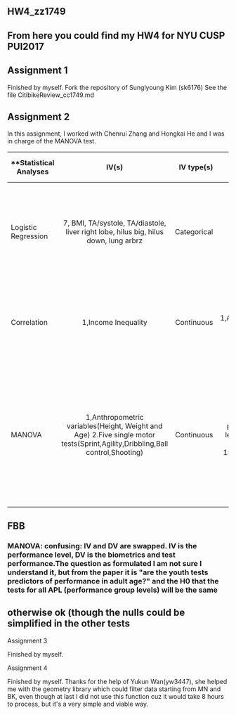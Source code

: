 ## HW4_zz1749
## From here you could find my HW4 for NYU CUSP PUI2017 

## Assignment 1

Finished by myself. 
Fork the repository of Sunglyoung Kim (sk6176)
See the file CitibikeReview_cc1749.md

## Assignment 2

In this assignment, I worked with Chenrui Zhang and Hongkai He and I was in charge of the MANOVA test.

| **Statistical Analyses | IV(s) | IV type(s)  |DV(s)  | DV type(s) | Control Var  | Control Var type | Question to be answered | _H0_ | alpha | link to paper ** |
| ------ |:--------:| -----:| ------:| ------:| ------:| ------:| ------:| ------:| ------:| ------:|
| Logistic Regression | 7, BMI, TA/systole, TA/diastole, liver right lobe, hilus big, hilus down, lung arbrz | Categorical | 1,diagnosed as obisity or no | Categorical | 0 | NA | Diagnosing whether a subject is obese according to his/her performance in terms of given medical parameters | Logit p(healthy 0, obese 1) != a*BMI + b*TA systole + c*TA diastole + d*liver right lobe + e*hilus down + f*hilus big g*lung arbrz| 0.05 | [The Classification of Obesity Disease in Logistic Regression and Neural Network Methods](https://link.springer.com/article/10.1007%2Fs10916-008-9165-5#Sec6) | | 
| Correlation	| 1,Income Inequality | Continuous | 1,Antimicrobial Resistance| continuous | 0 | 0 | 	 If correlations exist between income inequality and antimicrobial resistance. |The level of pins expression in test groups >= Ranks control group   | 0.05 | [Correlations between Income Inequality and Antimicrobial Resistance](http://journals.plos.org/plosone/article?id=10.1371/journal.pone.0073115) |
|MANOVA                   |1,Anthropometric variables(Height, Weight and Age)                                    2.Five single motor tests(Sprint,Agility,Dribbling,Ball control,Shooting)           |Continuous        |1,Adult performance level (APL) of players in 15/16 season      |Continuous        |None      |None          |Gain the predictive motor tests’ prognostic relevance in talent development programs in youth soccer|the predictive motor tests’ prognostic relevance in talent development programs in youth soccer are similar           |0.05      |[The influence of speed abilities and technical skills in early adolescence on adult success in soccer: A long-term prospective analysis using ANOVA and SEM approaches](http://journals.plos.org/plosone/article?id=10.1371/journal.pone.0182211)|

## FBB 
### MANOVA: confusing: IV and DV are swapped. IV is the performance level, DV is the biometrics and test performance.The question as formulated I am not sure I understand it, but from the paper it is "are the youth tests predictors of performance in adult age?" and the H0 that the tests for all APL (performance group levels) will be the same
## otherwise ok (though the nulls could be simplified in the other tests



Assignment 3

Finished by myself.
 

Assignment 4

Finished by myself.
Thanks for the help of Yukun Wan(yw3447), she helped me with the geometry library which could filter data starting from MN and BK, even though at last I did not use this function cuz it would take 8 hours to process, but it's a very simple and viable way.
